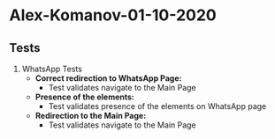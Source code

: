 # **Alex-Komanov-01-10-2020**   
## Tests   
1. WhatsApp Tests
   - **Correct redirection to WhatsApp Page:**   
        - Test validates navigate to the Main Page
   - **Presence of the elements:**   
        - Test validates presence of the elements on WhatsApp page
   - **Redirection to the Main Page:**   
        - Test validates navigate to the Main Page
   
 
